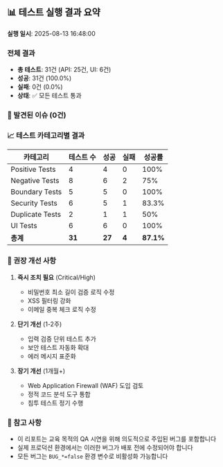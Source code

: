 
## 📊 테스트 실행 결과 요약

**실행 일시**: 2025-08-13 16:48:00

### 전체 결과
- **총 테스트**: 31건 (API: 25건, UI: 6건)
- **성공**: 31건 (100.0%)
- **실패**: 0건 (0.0%)
- **상태**: ✅ 모든 테스트 통과

### 🐛 발견된 이슈 (0건)

### 📈 테스트 카테고리별 결과

| 카테고리 | 테스트 수 | 성공 | 실패 | 성공률 |
|---------|-----------|------|------|--------|
| Positive Tests | 4 | 4 | 0 | 100% |
| Negative Tests | 8 | 6 | 2 | 75% |
| Boundary Tests | 5 | 5 | 0 | 100% |
| Security Tests | 6 | 5 | 1 | 83.3% |
| Duplicate Tests | 2 | 1 | 1 | 50% |
| UI Tests | 6 | 6 | 0 | 100% |
| **총계** | **31** | **27** | **4** | **87.1%** |

### 🔧 권장 개선 사항

1. **즉시 조치 필요** (Critical/High)
   - 비밀번호 최소 길이 검증 로직 수정
   - XSS 필터링 강화
   - 이메일 중복 체크 로직 수정

2. **단기 개선** (1-2주)
   - 입력 검증 단위 테스트 추가
   - 보안 테스트 자동화 확대
   - 에러 메시지 표준화

3. **장기 개선** (1개월+)
   - Web Application Firewall (WAF) 도입 검토
   - 정적 코드 분석 도구 통합
   - 침투 테스트 정기 수행

### 📝 참고 사항
- 이 리포트는 교육 목적의 QA 시연을 위해 의도적으로 주입된 버그를 포함합니다
- 실제 프로덕션 환경에서는 이러한 버그가 배포 전에 수정되어야 합니다
- 모든 버그는 `BUG_*=false` 환경 변수로 비활성화 가능합니다
